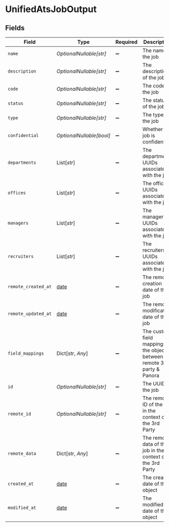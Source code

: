 # UnifiedAtsJobOutput


## Fields

| Field                                                                         | Type                                                                          | Required                                                                      | Description                                                                   |
| ----------------------------------------------------------------------------- | ----------------------------------------------------------------------------- | ----------------------------------------------------------------------------- | ----------------------------------------------------------------------------- |
| `name`                                                                        | *OptionalNullable[str]*                                                       | :heavy_minus_sign:                                                            | The name of the job                                                           |
| `description`                                                                 | *OptionalNullable[str]*                                                       | :heavy_minus_sign:                                                            | The description of the job                                                    |
| `code`                                                                        | *OptionalNullable[str]*                                                       | :heavy_minus_sign:                                                            | The code of the job                                                           |
| `status`                                                                      | *OptionalNullable[str]*                                                       | :heavy_minus_sign:                                                            | The status of the job                                                         |
| `type`                                                                        | *OptionalNullable[str]*                                                       | :heavy_minus_sign:                                                            | The type of the job                                                           |
| `confidential`                                                                | *OptionalNullable[bool]*                                                      | :heavy_minus_sign:                                                            | Whether the job is confidential                                               |
| `departments`                                                                 | List[*str*]                                                                   | :heavy_minus_sign:                                                            | The departments UUIDs associated with the job                                 |
| `offices`                                                                     | List[*str*]                                                                   | :heavy_minus_sign:                                                            | The offices UUIDs associated with the job                                     |
| `managers`                                                                    | List[*str*]                                                                   | :heavy_minus_sign:                                                            | The managers UUIDs associated with the job                                    |
| `recruiters`                                                                  | List[*str*]                                                                   | :heavy_minus_sign:                                                            | The recruiters UUIDs associated with the job                                  |
| `remote_created_at`                                                           | [date](https://docs.python.org/3/library/datetime.html#date-objects)          | :heavy_minus_sign:                                                            | The remote creation date of the job                                           |
| `remote_updated_at`                                                           | [date](https://docs.python.org/3/library/datetime.html#date-objects)          | :heavy_minus_sign:                                                            | The remote modification date of the job                                       |
| `field_mappings`                                                              | Dict[str, *Any*]                                                              | :heavy_minus_sign:                                                            | The custom field mappings of the object between the remote 3rd party & Panora |
| `id`                                                                          | *OptionalNullable[str]*                                                       | :heavy_minus_sign:                                                            | The UUID of the job                                                           |
| `remote_id`                                                                   | *OptionalNullable[str]*                                                       | :heavy_minus_sign:                                                            | The remote ID of the job in the context of the 3rd Party                      |
| `remote_data`                                                                 | Dict[str, *Any*]                                                              | :heavy_minus_sign:                                                            | The remote data of the job in the context of the 3rd Party                    |
| `created_at`                                                                  | [date](https://docs.python.org/3/library/datetime.html#date-objects)          | :heavy_minus_sign:                                                            | The created date of the object                                                |
| `modified_at`                                                                 | [date](https://docs.python.org/3/library/datetime.html#date-objects)          | :heavy_minus_sign:                                                            | The modified date of the object                                               |